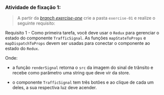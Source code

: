 ###  Atividade de fixação 1:
> A partir da _[branch exercise-one](https://github.com/tryber/exercise-react-with-redux-intro/tree/exercise-one)_ crie a pasta `exercise-01` e realize o seguinte requisito:

Requisito 1 - Como primeira tarefa, você deve usar o `Redux` para gerenciar o estado do componente `TrafficSignal`. As funções `mapStateToProps` e `mapDispatchToProps` devem ser usadas para conectar o componente ao estado do `Redux`.

Onde:

* a função `renderSignal` retorna o `src` da imagem do sinal de trânsito e recebe como parâmetro uma string que deve vir da store.

* o componente `TrafficSignal` tem três botões e ao clique de cada um deles, a sua respectiva luz deve acender.

